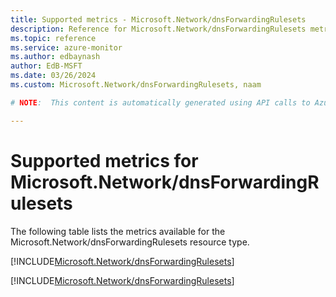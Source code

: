 ```yaml
---
title: Supported metrics - Microsoft.Network/dnsForwardingRulesets
description: Reference for Microsoft.Network/dnsForwardingRulesets metrics in Azure Monitor.
ms.topic: reference
ms.service: azure-monitor
ms.author: edbaynash
author: EdB-MSFT
ms.date: 03/26/2024
ms.custom: Microsoft.Network/dnsForwardingRulesets, naam

# NOTE:  This content is automatically generated using API calls to Azure. Any edits made on these files will be overwritten in the next run of the script. 

---
```


  
# Supported metrics for Microsoft.Network/dnsForwardingRulesets
  
The following table lists the metrics available for the Microsoft.Network/dnsForwardingRulesets resource type.  
  
  
[!INCLUDE[Microsoft.Network/dnsForwardingRulesets](./includes/metrics-headings-include.md)]  
  
 

[!INCLUDE[Microsoft.Network/dnsForwardingRulesets](./includes/microsoft-network-dnsforwardingrulesets-metrics-include.md)]

